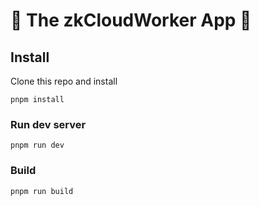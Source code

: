 # 🚧 The zkCloudWorker App 🚧

## Install

Clone this repo and install
~~~
pnpm install
~~~

### Run dev server

~~~
pnpm run dev
~~~

### Build

~~~
pnpm run build
~~~
